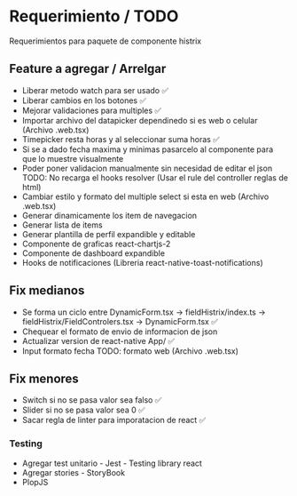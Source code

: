 # Requerimiento / TODO

Requerimientos para paquete de componente histrix

## Feature a agregar / Arrelgar

- Liberar metodo watch para ser usado ✅
- Liberar cambios en los botones ✅
- Mejorar validaciones para multiples ✅
- Importar archivo del datapicker dependinedo si es web o celular (Archivo .web.tsx)
- Timepicker resta horas y al seleccionar suma horas ✅
- Si se a dado fecha maxima y minimas pasarcelo al componente para que lo muestre visualmente
- Poder poner validacion manualmente sin necesidad de editar el json TODO: No recarga el hooks resolver (Usar el rule del controller reglas de html)
- Cambiar estilo y formato del multiple select si esta en web (Archivo .web.tsx)
- Generar dinamicamente los item de navegacion
- Generar lista de items
- Generar plantilla de perfil expandible y editable
- Componente de graficas react-chartjs-2
- Componente de dashboard expandible
- Hooks de notificaciones (Libreria react-native-toast-notifications)

## Fix medianos

- Se forma un ciclo entre DynamicForm.tsx -> fieldHistrix/index.ts -> fieldHistrix/FieldControlers.tsx -> DynamicForm.tsx ✅
- Chequear el formato de envio de informacion de json
- Actualizar version de react-native App/ ✅
- Input formato fecha TODO: formato web (Archivo .web.tsx)

## Fix menores

- Switch si no se pasa valor sea falso ✅
- Slider si no se pasa valor sea 0 ✅
- Sacar regla de linter para imporatacion de react ✅

### Testing

- Agregar test unitario - Jest - Testing library react
- Agregar stories - StoryBook
- PlopJS
